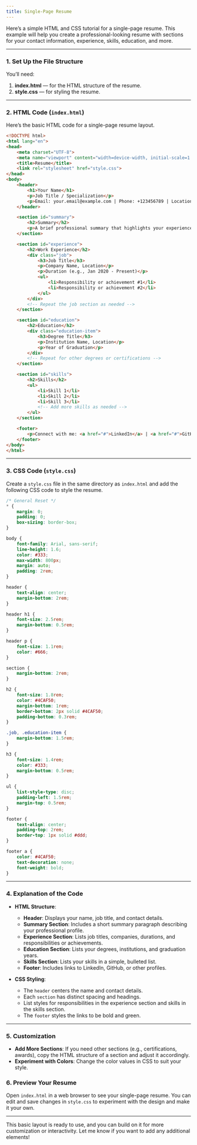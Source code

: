 ```yaml
---
title: Single-Page Resume
---
```


Here’s a simple HTML and CSS tutorial for a single-page resume. This example will help you create a professional-looking resume with sections for your contact information, experience, skills, education, and more.

---

### 1. **Set Up the File Structure**

You’ll need:
1. **index.html** — for the HTML structure of the resume.
2. **style.css** — for styling the resume.

---

### 2. **HTML Code (`index.html`)**

Here’s the basic HTML code for a single-page resume layout.

```html
<!DOCTYPE html>
<html lang="en">
<head>
    <meta charset="UTF-8">
    <meta name="viewport" content="width=device-width, initial-scale=1.0">
    <title>Resume</title>
    <link rel="stylesheet" href="style.css">
</head>
<body>
    <header>
        <h1>Your Name</h1>
        <p>Job Title / Specialization</p>
        <p>Email: your.email@example.com | Phone: +123456789 | Location: City, Country</p>
    </header>

    <section id="summary">
        <h2>Summary</h2>
        <p>A brief professional summary that highlights your experience, skills, and strengths.</p>
    </section>

    <section id="experience">
        <h2>Work Experience</h2>
        <div class="job">
            <h3>Job Title</h3>
            <p>Company Name, Location</p>
            <p>Duration (e.g., Jan 2020 - Present)</p>
            <ul>
                <li>Responsibility or achievement #1</li>
                <li>Responsibility or achievement #2</li>
            </ul>
        </div>
        <!-- Repeat the job section as needed -->
    </section>

    <section id="education">
        <h2>Education</h2>
        <div class="education-item">
            <h3>Degree Title</h3>
            <p>Institution Name, Location</p>
            <p>Year of Graduation</p>
        </div>
        <!-- Repeat for other degrees or certifications -->
    </section>

    <section id="skills">
        <h2>Skills</h2>
        <ul>
            <li>Skill 1</li>
            <li>Skill 2</li>
            <li>Skill 3</li>
            <!-- Add more skills as needed -->
        </ul>
    </section>

    <footer>
        <p>Connect with me: <a href="#">LinkedIn</a> | <a href="#">GitHub</a></p>
    </footer>
</body>
</html>
```

---

### 3. **CSS Code (`style.css`)**

Create a `style.css` file in the same directory as `index.html` and add the following CSS code to style the resume.

```css
/* General Reset */
* {
    margin: 0;
    padding: 0;
    box-sizing: border-box;
}

body {
    font-family: Arial, sans-serif;
    line-height: 1.6;
    color: #333;
    max-width: 800px;
    margin: auto;
    padding: 2rem;
}

header {
    text-align: center;
    margin-bottom: 2rem;
}

header h1 {
    font-size: 2.5rem;
    margin-bottom: 0.5rem;
}

header p {
    font-size: 1.1rem;
    color: #666;
}

section {
    margin-bottom: 2rem;
}

h2 {
    font-size: 1.8rem;
    color: #4CAF50;
    margin-bottom: 1rem;
    border-bottom: 2px solid #4CAF50;
    padding-bottom: 0.3rem;
}

.job, .education-item {
    margin-bottom: 1.5rem;
}

h3 {
    font-size: 1.4rem;
    color: #333;
    margin-bottom: 0.5rem;
}

ul {
    list-style-type: disc;
    padding-left: 1.5rem;
    margin-top: 0.5rem;
}

footer {
    text-align: center;
    padding-top: 2rem;
    border-top: 1px solid #ddd;
}

footer a {
    color: #4CAF50;
    text-decoration: none;
    font-weight: bold;
}
```

---

### 4. **Explanation of the Code**

- **HTML Structure**:
  - **Header**: Displays your name, job title, and contact details.
  - **Summary Section**: Includes a short summary paragraph describing your professional profile.
  - **Experience Section**: Lists job titles, companies, durations, and responsibilities or achievements.
  - **Education Section**: Lists your degrees, institutions, and graduation years.
  - **Skills Section**: Lists your skills in a simple, bulleted list.
  - **Footer**: Includes links to LinkedIn, GitHub, or other profiles.

- **CSS Styling**:
  - The `header` centers the name and contact details.
  - Each `section` has distinct spacing and headings.
  - List styles for responsibilities in the experience section and skills in the skills section.
  - The `footer` styles the links to be bold and green.

---

### 5. **Customization**

- **Add More Sections**: If you need other sections (e.g., certifications, awards), copy the HTML structure of a section and adjust it accordingly.
- **Experiment with Colors**: Change the color values in CSS to suit your style.

### 6. **Preview Your Resume**

Open `index.html` in a web browser to see your single-page resume. You can edit and save changes in `style.css` to experiment with the design and make it your own.

---

This basic layout is ready to use, and you can build on it for more customization or interactivity. Let me know if you want to add any additional elements!